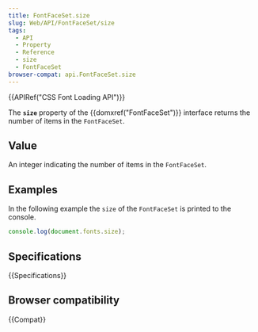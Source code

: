 ```yaml
---
title: FontFaceSet.size
slug: Web/API/FontFaceSet/size
tags:
  - API
  - Property
  - Reference
  - size
  - FontFaceSet
browser-compat: api.FontFaceSet.size
---
```

{{APIRef("CSS Font Loading API")}}

The **`size`** property of the {{domxref("FontFaceSet")}} interface returns the number of items in the `FontFaceSet`.

## Value

An integer indicating the number of items in the `FontFaceSet`.

## Examples

In the following example the `size` of the `FontFaceSet` is printed to the console.

```js
console.log(document.fonts.size);
```

## Specifications

{{Specifications}}

## Browser compatibility

{{Compat}}


